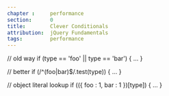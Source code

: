 ```yaml
---
chapter :     performance
section:      0
title:        Clever Conditionals
attribution:  jQuery Fundamentals
tags:         performance
---
```

<javascript>

// old way
if (type == 'foo' || type == 'bar') { ... }

// better
if (/^(foo|bar)$/.test(type)) { ... }

// object literal lookup
if (({ foo : 1, bar : 1 })[type]) { ... }
</javascript>
